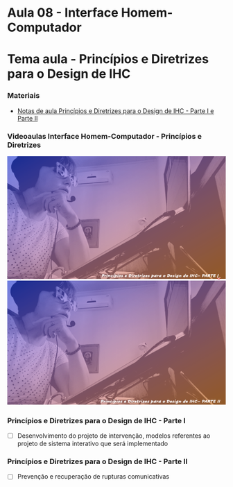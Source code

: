 # Aula 08 - Interface Homem-Computador
# Tema aula - Princípios e Diretrizes para o Design de IHC


### Materiais
- [Notas de aula Princípios e Diretrizes para o Design de IHC - Parte I e Parte II](principios_diretrizes_design_ihc.pdf)


### Videoaulas Interface Homem-Computador -  Princípios e Diretrizes 
[![Princípios e Diretrizes para o Design de IHC - Parte I](capa_17.png)](https://youtu.be/KkANG3_zaic)
[![Princípios e Diretrizes para o Design de IHC - Parte II](capa_18.png)](https://youtu.be/yA6xtST_G8Q)


### Princípios e Diretrizes para o Design de IHC - Parte I 

- [ ]  Desenvolvimento do projeto de intervenção, modelos referentes ao projeto de sistema interativo que será implementado


### Princípios e Diretrizes para o Design de IHC - Parte II  

- [ ]  Prevenção e recuperação de rupturas comunicativas

